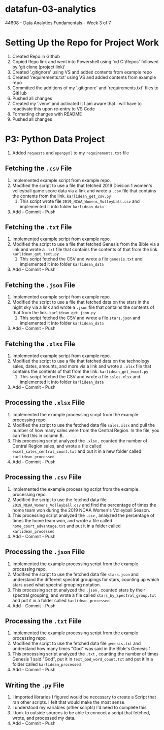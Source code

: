 # datafun-03-analytics
44608 - Data Analytics Fundamentals - Week 3 of 7

# Setting Up the Repo for Project Work
1. Created Repo in Github
2. Copied Repo link and went into Powershell using 'cd C:\Repos' followed by 'git clone (project link)'
3. Created '.gitignore' using VS and added contents from example repo
4. Created 'requirements.txt' using VS and added contents from example repo
5. Committed the additions of my '.gitignore' and 'requirements.txt' files to GitHub
6. Pushed all changes
7. Created my '.venv' and activated it
    I am aware that I will have to reactivate this upon re-entry to VS Code
8. Formatting changes with README
9. Pushed all changes

# P3: Python Data Project
1. Added `requests` and `openpyxl` to my `requirements.txt` file

## Fetching the `.csv` File
1. Implemented example script from example repo.
2. Modified the script to use a file that fetched 2019 Division 1 women's volleyball game score data via a link and wrote a `.csv` file that contains the contents from the link. `karlidean_get_csv.py`
   1. This script wrote file `2019_NCAA_Womens_Volleyball.csv` and implemented it into folder `karlidean_data`
3. Add - Commit - Push

## Fetching the `.txt` File
1. Implemented example script from example repo.
2. Modified the script to use a file that fetched Genesis from the Bible via a link and wrote a `.txt` file that contains the contents of that from the link. `karlidean_get_text.py`
   1. This script fetched the CSV and wrote a file `genesis.txt` and implemented it into folder `karlidean_data`
3. Add - Commit - Push
   
## Fetching the `.json` File
1. Implemented example script from example repo.
2. Modified the script to use a file that fetched data on the stars in the night sky via a link and wrote a `.json` file that contains the contents of that from the link. `karlidean_get_json.py`
   1. This script fetched the CSV and wrote a file `stars.json` and implemented it into folder `karlidean_data`
3. Add - Commit - Push

## Fetching the `.xlsx` File
1. Implemented example script from example repo.
2. Modified the script to use a file that fetched data on the technology sales, dates, amounts, and more via a link and wrote a `.xlsx` file that contains the contents of that from the link. `karlidean_get_excel.py`
   1. This script fetched the CSV and wrote a file `ssles.xlsx` and implemented it into folder `karlidean_data`
3. Add - Commit - Push

## Processing the `.xlsx` Fiile
1. Implemented the example processing script from the example processing repo.
2. Modified the script to use the fetched data file `sales.xlsx` and pull the number of how many sales were from the Central Region. In the file, you can find this in column B.
3. This processing script analyzed the `.xlsx` , counted the number of Central Region sales, and wrote a file called `excel_sales_central_count.txt` and put it in a new folder called `karlidean_processed`
4. Add - Commit - Push

## Processing the `.csv` Fiile
1. Implemented the example processing script from the example processing repo.
2. Modified the script to use the fetched data file `2019_NCAA_Womens_Volleyball.csv` and find the percentage of times the home team won during the 2019 NCAA Women's Volleyball Season.
3. This processing script analyzed the `.csv` , analyzed the percentage of times the home team won, and wrote a file called `home_court_advantage.txt` and put it in a folder called `karlidean_processed`
4. Add - Commit - Push

## Processing the `.json` Fiile
1. Implemented the example processing script from the example processing repo.
2. Modified the script to use the fetched data file `stars.json` and understand the different spectral groupings for stars, counting up which stars used what spectral grouping notation.
3. This processing script analyzed the `.json` , counted stars by their spectral grouping, and wrote a file called `stars_by_spectral_group.txt` and put it in a folder called `karlidean_processed`
4. Add - Commit - Push

## Processing the `.txt` Fiile
1. Implemented the example processing script from the example processing repo.
2. Modified the script to use the fetched data file `genesis.txt` and understand how many times "God" was said in the Bible's Genesis 1.
3. This processing script analyzed the `.txt` , counting the number of times Genesis 1 said "God", put it in  `text_God_word_count.txt` and put it in a folder called `karlidean_processed`
4. Add - Commit - Push

## Writing the `.py` File
1. I imported libraries I figured would be necessary to create a Script that ran other scripts. I felt that would make the most sense.
2. I understood my variables (other scripts) I'd need to complete this
3. I took to outside sources to be able to concoct a script that fetched, wrote, and processed my data.
4. Add - Commit - Push